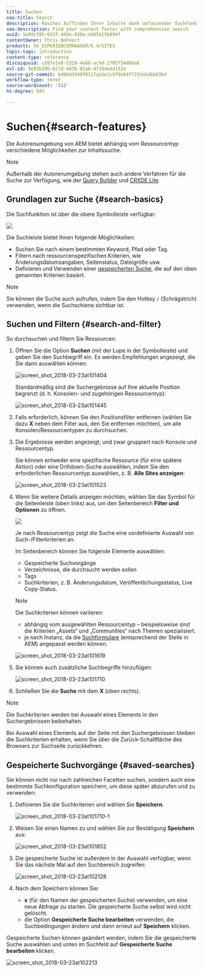 ```yaml
---
title: Suchen
seo-title: Search
description: Rasches Auffinden Ihrer Inhalte dank umfassender Suchfunktionen
seo-description: Find your content faster with comprehensive search
uuid: 1e80cf85-653f-4dde-930a-de05415b994f
contentOwner: Chris Bohnert
products: SG_EXPERIENCEMANAGER/6.4/SITES
topic-tags: introduction
content-type: reference
discoiquuid: cd87e1e8-5329-4e60-ac9d-2705f54d0da6
exl-id: 9e93b28b-627d-4676-82a6-d719de4d152a
source-git-commit: bd94d3949f0117aa3e1c9f0e84f7293a5d6b03b4
workflow-type: tm+mt
source-wordcount: '512'
ht-degree: 94%

---
```


# Suchen{#search-features}

Die Autorenumgebung von AEM bietet abhängig vom Ressourcentyp verschiedene Möglichkeiten zur Inhaltssuche.

>[!NOTE]
>
>Außerhalb der Autorenumgebung stehen auch andere Verfahren für die Suche zur Verfügung, wie der [Query Builder](/help/sites-developing/querybuilder-api.md) und [CRXDE Lite](/help/sites-developing/developing-with-crxde-lite.md).

## Grundlagen zur Suche {#search-basics}

Die Suchfunktion ist über die obere Symbolleiste verfügbar:

![](do-not-localize/chlimage_1-17.png)

Die Suchleiste bietet Ihnen folgende Möglichkeiten:

* Suchen Sie nach einem bestimmten Keyword, Pfad oder Tag.
* Filtern nach ressourcenspezifischen Kriterien, wie Änderungsdatumsangaben, Seitenstatus, Dateigröße usw.
* Definieren und Verwenden einer [gespeicherten Suche](#saved-searches), die auf den oben genannten Kriterien basiert.

>[!NOTE]
>
>Sie können die Suche auch aufrufen, indem Sie den Hotkey `/` (Schrägstrich) verwenden, wenn die Suchschiene sichtbar ist.

## Suchen und Filtern {#search-and-filter}

So durchsuchen und filtern Sie Ressourcen:

1. Öffnen Sie die Option **Suchen** (mit der Lupe in der Symbolleiste) und geben Sie den Suchbegriff ein. Es werden Empfehlungen angezeigt, die Sie dann auswählen können:

   ![screen_shot_2018-03-23at101404](assets/screen_shot_2018-03-23at101404.png)

   Standardmäßig sind die Suchergebnisse auf Ihre aktuelle Position begrenzt (d. h. Konsolen- und zugehörigen Ressourcentyp):

   ![screen_shot_2018-03-23at101445](assets/screen_shot_2018-03-23at101445.png)

1. Falls erforderlich, können Sie den Positionsfilter entfernen (wählen Sie dazu **X** neben dem Filter aus, den Sie entfernen möchten), um alle Konsolen/Ressourcentypen zu durchsuchen.
1. Die Ergebnisse werden angezeigt, und zwar gruppiert nach Konsole und Ressourcentyp.

   Sie können entweder eine spezifische Ressource (für eine spätere Aktion) oder eine Drilldown-Suche auswählen, indem Sie den erforderlichen Ressourcentyp auswählen, z. B. **Alle Sites anzeigen**:

   ![screen_shot_2018-03-23at101523](assets/screen_shot_2018-03-23at101523.png)

1. Wenn Sie weitere Details anzeigen möchten, wählen Sie das Symbol für die Seitenleiste (oben links) aus, um den Seitenbereich **Filter und Optionen** zu öffnen.

   ![](do-not-localize/screen_shot_2018-03-23at101542.png)

   Je nach Ressourcentyp zeigt die Suche eine vordefinierte Auswahl von Such-/Filterkriterien an.

   Im Seitenbereich können Sie folgende Elemente auswählen:

   * Gespeicherte Suchvorgänge
   * Verzeichnisse, die durchsucht werden sollen
   * Tags
   * Suchkriterien, z. B. Änderungsdatum, Veröffentlichungsstatus, Live Copy-Status. 

   >[!NOTE]
   >
   >Die Suchkriterien können variieren:
   >
   >* abhängig vom ausgewählten Ressourcentyp – beispielsweise sind die Kriterien „Assets“ und „Communities“ nach Themen spezialisiert.
   >* je nach Instanz, da die [Suchformulare](/help/sites-administering/search-forms.md) (entsprechend der Stelle in AEM) angepasst werden können.


   ![screen_shot_2018-03-23at101619](assets/screen_shot_2018-03-23at101619.png)

1. Sie können auch zusätzliche Suchbegriffe hinzufügen:

   ![screen_shot_2018-03-23at101710](assets/screen_shot_2018-03-23at101710.png)

1. Schließen Sie die **Suche** mit dem **X** (oben rechts).

>[!NOTE]
>
>Die Suchkriterien werden bei Auswahl eines Elements in den Suchergebnissen beibehalten.
>
>Bei Auswahl eines Elements auf der Seite mit den Suchergebnissen bleiben die Suchkriterien erhalten, wenn Sie über die Zurück-Schaltfläche des Browsers zur Suchseite zurückkehren.

## Gespeicherte Suchvorgänge {#saved-searches}

Sie können nicht nur nach zahlreichen Facetten suchen, sondern auch eine bestimmte Suchkonfiguration speichern, um diese später abzurufen und zu verwenden:

1. Definieren Sie die Suchkriterien und wählen Sie **Speichern**.

   ![screen_shot_2018-03-23at101710-1](assets/screen_shot_2018-03-23at101710-1.png)

1. Weisen Sie einen Namen zu und wählen Sie zur Bestätigung **Speichern** aus:

   ![screen_shot_2018-03-23at101852](assets/screen_shot_2018-03-23at101852.png)

1. Die gespeicherte Suche ist außerdem in der Auswahl verfügbar, wenn Sie das nächste Mal auf den Suchbereich zugreifen:

   ![screen_shot_2018-03-23at102128](assets/screen_shot_2018-03-23at102128.png)

1. Nach dem Speichern können Sie:

   * **x** (für den Namen der gespeicherten Suche) verwenden, um eine neue Abfrage zu starten. Die gespeicherte Suche selbst wird nicht gelöscht.
   * die Option **Gespeicherte Suche bearbeiten** verwenden, die Suchbedingungen ändern und dann erneut auf **Speichern** klicken.

Gespeicherte Suchen können geändert werden, indem Sie die gespeicherte Suche auswählen und unten im Suchfeld auf **Gespeicherte Suche bearbeiten** klicken.

![screen_shot_2018-03-23at102213](assets/screen_shot_2018-03-23at102213.png)
